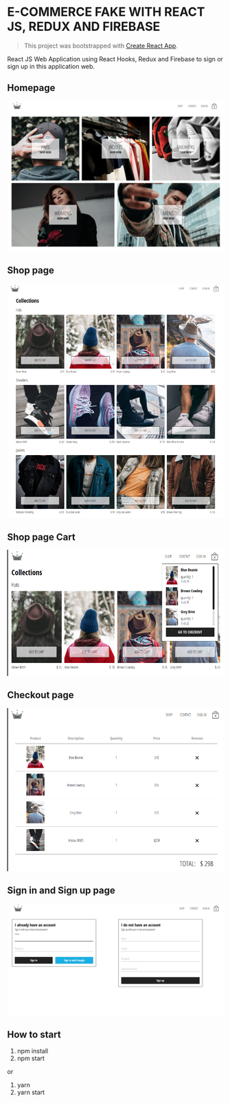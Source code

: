 # E-COMMERCE FAKE WITH REACT JS, REDUX AND FIREBASE

> This project was bootstrapped with [Create React App](https://github.com/facebook/create-react-app).

React JS Web Application using React Hooks, Redux and Firebase to sign or sign up in this application web.

## Homepage

  ![app e-commerce](https://github.com/V-Coyote/react-ecommerce/blob/master/public/ecommerce-1.png?raw=true)

## Shop page

  ![app e-commerce](https://github.com/V-Coyote/react-ecommerce/blob/master/public/ecommerce-2.png?raw=true)

## Shop page Cart

  ![app e-commerce](https://github.com/V-Coyote/react-ecommerce/blob/master/public/ecommerce-4.png?raw=true)

## Checkout page

  ![app e-commerce](https://github.com/V-Coyote/react-ecommerce/blob/master/public/ecommerce-5.png?raw=true)

## Sign in and Sign up page
  
  ![app e-commerce](https://github.com/V-Coyote/react-ecommerce/blob/master/public/ecommerce-3.png?raw=true)

## How to start

1. npm install
2. npm start

or

1. yarn
2. yarn start